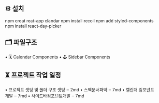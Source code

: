 ## ⚙️ 설치
npm creat reat-app clandar 
npm install recoil
npm add styled-components
npm install react-day-picker

## 🗂 파일구조
• 🗓 Calendar Components
• 🕹 Sidebar Components

## ⏳ 프로젝트 작업 일정
• 프로젝트 셋팅 및 폴더 구조 셋팅 ‒ 2md
• 스펙문서파악 ‒ 7md
• 캘린더 컴포넌트 개발 ‒ 7md 
• 사이드바컴포넌트개발 ‒ 7md